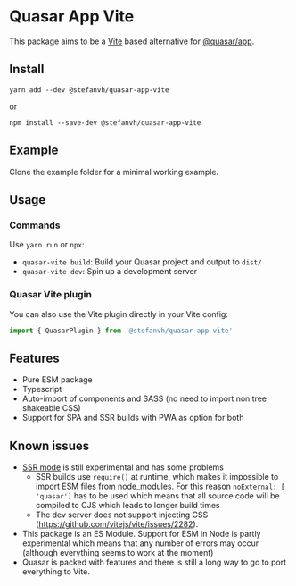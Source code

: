 # Quasar App Vite

This package aims to be a [Vite](https://vitejs.dev) based alternative for [@quasar/app](https://github.com/quasarframework/quasar/tree/dev/app).

## Install
```
yarn add --dev @stefanvh/quasar-app-vite
```
or
```
npm install --save-dev @stefanvh/quasar-app-vite
```

## Example
Clone the example folder for a minimal working example.

## Usage
### Commands
Use `yarn run` or `npx`:

- `quasar-vite build`: Build your Quasar project and output to `dist/`
- `quasar-vite dev`: Spin up a development server

### Quasar Vite plugin
You can also use the Vite plugin directly in your Vite config:
```js
import { QuasarPlugin } from '@stefanvh/quasar-app-vite'
``` 

## Features
- Pure ESM package
- Typescript
- Auto-import of components and SASS (no need to import non tree shakeable CSS)
- Support for SPA and SSR builds with PWA as option for both

## Known issues
- [SSR mode](https://vitejs.dev/guide/ssr.html) is still experimental and has some problems
  - SSR builds use `require()` at runtime, which makes it impossible to import ESM files from node_modules. For this reason `noExternal: [ 'quasar']` has to be used which means that all source code will be compiled to CJS which leads to longer build times
  - The dev server does not support injecting CSS (https://github.com/vitejs/vite/issues/2282).
- This package is an ES Module. Support for ESM in Node is partly experimental which means that any number of errors may occur (although everything seems to work at the moment)
- Quasar is packed with features and there is still a long way to go to port everything to Vite.